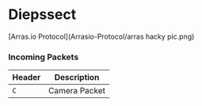 # Diepssect

[Arras.io Protocol](Arrasio-Protocol/arras hacky pic.png)



### Incoming Packets
|  Header |    Description    |
|---------|-------------------|
|   `C`   | Camera Packet     |
